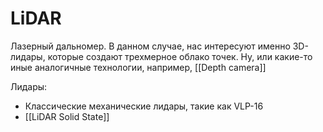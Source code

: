 # LiDAR
Лазерный дальномер. В данном случае, нас интересуют именно 3D-лидары, которые создают трехмерное облако точек. Ну, или какие-то иные аналогичные технологии, например, [[Depth camera]]

Лидары:
- Классические механические лидары, такие как VLP-16
- [[LiDAR Solid State]]

